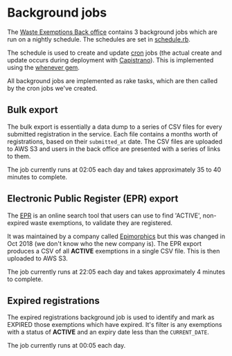 # Background jobs

The [Waste Exemptions Back office](https://github.com/DEFRA/waste-exemptions-back-office-ta) contains 3 background jobs which are run on a nightly schedule. The schedules are set in [schedule.rb](https://github.com/DEFRA/waste-exemptions-back-office-ta/blob/master/config/schedule.rb).

The schedule is used to create and update [cron](https://en.wikipedia.org/wiki/Cron) jobs (the actual create and update occurs during deployment with [Capistrano](https://capistranorb.com/)). This is implemented using the [whenever gem](https://github.com/javan/whenever).

All background jobs are implemented as rake tasks, which are then called by the cron jobs we've created.

## Bulk export

The bulk export is essentially a data dump to a series of CSV files for every submitted registration in the service. Each file contains a months worth of registrations, based on their `submitted_at` date. The CSV files are uploaded to AWS S3 and users in the back office are presented with a series of links to them.

The job currently runs at 02:05 each day and takes approximately 35 to 40 minutes to complete.

## Electronic Public Register (EPR) export

The [EPR](https://environment.data.gov.uk/public-register/view/search-waste-exemptions) is an online search tool that users can use to find 'ACTIVE', non-expired waste exemptions, to validate they are registered.

It was maintained by a company called [Epimorphics](https://www.epimorphics.com/) but this was changed in Oct 2018 (we don't know who the new company is). The EPR export produces a CSV of all **ACTIVE** exemptions in a single CSV file. This is then uploaded to AWS S3.

The job currently runs at 22:05 each day and takes approximately 4 minutes to complete.

## Expired registrations

The expired registrations background job is used to identify and mark as EXPIRED those exemptions which have expired. It's filter is any exemptions with a status of **ACTIVE** and an expiry date less than the `CURRENT_DATE`.

The job currently runs at 00:05 each day.
